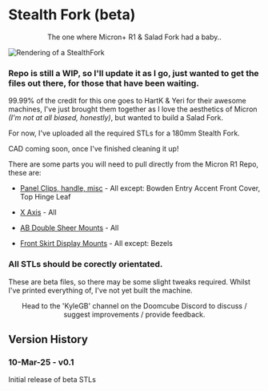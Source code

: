 # Stealth Fork (beta)

<p align="center">
The one where Micron+ R1 & Salad Fork had a baby..
</p>

![Rendering of a StealthFork](https://github.com/Jadecky/StealthFork/blob/main/Images/StealthFork.png)

### Repo is still a WIP, so I'll update it as I go, just wanted to get the files out there, for those that have been waiting.


99.99% of the credit for this one goes to HartK & Yeri for their awesome machines, I've just brought them together as I love the aesthetics of Micron *(I'm not at all biased, honestly)*, but wanted to build a Salad Fork.


For now, I've uploaded all the required STLs for a 180mm Stealth Fork.

CAD coming soon, once I've finished cleaning it up!

There are some parts you will need to pull directly from the Micron R1 Repo, these are:

- [Panel Clips, handle, misc](https://github.com/PrintersForAnts/Micron/tree/main/R1_Beta/STLs/Panels) - All except: Bowden Entry Accent Front Cover, Top Hinge Leaf

- [X Axis](https://github.com/PrintersForAnts/Micron/tree/main/R1_Beta/STLs/Gantry/X_Axis) - All

- [AB Double Sheer Mounts](https://github.com/PrintersForAnts/Micron/tree/main/R1_Beta/STLs/Gantry/AB_Drives/double_shear_mounts) - All

- [Front Skirt Display Mounts](https://github.com/PrintersForAnts/Micron/tree/main/R1_Beta/STLs/Skirts/Displays) - All except: Bezels


### All STLs should be corectly orientated.

These are beta files, so there may be some slight tweaks required. Whilst I've printed everything of, I've not yet built the machine.


<p align="center">
Head to the 'KyleGB' channel on the Doomcube Discord to discuss / suggest improvements / provide feedback.
</p>


## Version History

### 10-Mar-25 - v0.1
Initial release of beta STLs
